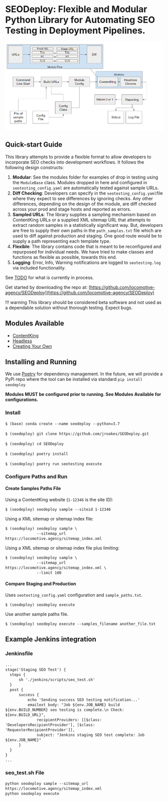 # SEODeploy: Flexible and Modular Python Library for Automating SEO Testing in Deployment Pipelines.

![SEODeploy](./images/overview.png "SEODeploy Overview")


## Quick-start Guide
This library attempts to provide a flexible format to allow developers to incorporate SEO checks into development workflows.  It follows the following design constructs:

1. **Modular**: See the modules folder for examples of drop in testing using the `ModuleBase` class.  Modules dropped in here and configured in `seotesting_config.yaml` are automatically tested against sample URLs.
2. **Diff Checking**: Developers can specify in the `seotesting_config.yaml`file where they expect to see differences by ignoring checks.  Any other differences, depending on the design of the module, are diff checked across your prod and stage hosts and reported as errors.
3. **Sampled URLs**: The library supplies a sampling mechanism based on ContentKing URLs or a supplied XML sitemap URL that attempts to extract random samples in a statistically significant way.  But, developers are free to supply their own paths in the `path_samples.txt` file which are used to diff against production and staging.  One good route would be to supply a path representing each template type.
4. **Flexible**: The library contains code that is meant to be reconfigured and repurposed for individual needs.  We have tried to make classes and functions as flexible as possible, towards this end.
5. **Logging**: Error, Info, Warning notifications are logged to `seotesting.log` via included functionality.


See [TODO](docs/todo.md) for what is currently in process.

Get started by downloading the repo at: [https://github.com/locomotive-agency/SEODeploy](https://github.com/locomotive-agency/SEODeploy)

!!! warning
    This library should be considered beta software and not used as a dependable
    solution without thorough testing.  Expect bugs.


## Modules Available
* [ContentKing](modules/contentking.md)
* [Headless](modules/headless.md)
* [Creating Your Own](modules/creating.md)


## Installing and Running
We use [Poetry](https://python-poetry.org/) for dependency management.  In the future, we will provide a PyPi repo where
the tool can be installed via standard `pip install seodeploy`

**Modules MUST be configured prior to running.  See Modules Available for configurations.**

### Install

    $ (base) conda create --name seodeploy --python=3.7

    $ (seodeploy) git clone https://github.com/jroakes/SEODeploy.git

    $ (seodeploy) cd SEODeploy

    $ (seodeploy) poetry install

    $ (seodeploy) poetry run seotesting execute


### Configure Paths and Run

#### Create Samples Paths File

Using a ContentKing website (`1-12346` is the site ID):

    $ (seodeploy) seodeploy sample --siteid 1-12346


Using a XML sitemap or sitemap index file:

    $ (seodeploy) seodeploy sample \
                  --sitemap_url https://locomotive.agency/sitemap_index.xml


Using a XML sitemap or sitemap index file plus limiting:

    $ (seodeploy) seodeploy sample \
                  --sitemap_url https://locomotive.agency/sitemap_index.xml \
                  --limit 100


#### Compare Staging and Production

Uses `seotesting_config.yaml` configuration and `sample_paths.txt`.

    $ (seodeploy) seodeploy execute

Use another sample paths file.

    $ (seodeploy) seodeploy execute --samples_filename another_file.txt



## Example Jenkins integration

### Jenkinsfile

    ...
    stage('Staging SEO Test') {
      steps {
          sh './jenkins/scripts/seo_test.sh'
      }
      post {
          success {
              echo 'Sending success SEO testing notification...'
              emailext body: "Job ${env.JOB_NAME} build ${env.BUILD_NUMBER} seo testing is complete.\n Check: ${env.BUILD_URL}",
                  recipientProviders: [[$class: 'DevelopersRecipientProvider'], [$class: 'RequesterRecipientProvider']],
                  subject: "Jenkins staging SEO test complete: Job ${env.JOB_NAME}"
          }
      }
    }
    ...

### seo_test.sh File

    python seodeploy sample --sitemap_url https://locomotive.agency/sitemap_index.xml
    python seodeploy execute
